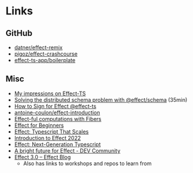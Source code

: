 # Links
## GitHub
- [datner/effect-remix](https://github.com/datner/effect-remix/)
- [pigoz/effect-crashcourse](https://github.com/pigoz/effect-crashcourse)
- [effect-ts-app/boilerplate](https://github.com/effect-ts-app/boilerplate)

## Misc
- [My impressions on Effect-TS](https://dnlytras.com/blog/effect-ts)
- [Solving the distributed schema problem with @effect/schema](https://www.youtube.com/watch?v=o-SvvUA7hik) (35min)
- [How to Sign for Effect @effect-ts](https://www.youtube.com/watch?v=4FZqme-z8SQ)
- [antoine-coulon/effect-introduction](https://github.com/antoine-coulon/effect-introduction)
- [Effect-ful computations with Fibers](https://www.youtube.com/watch?v=uwALExyq4NY&t=505s)
- [Effect for Beginners](https://www.youtube.com/watch?v=fTN8BX5qj6s&t=2s)
- [Effect: Typescript That Scales](https://www.youtube.com/watch?v=4ARWCmnjO0w)
- [Introduction to Effect 2022](https://www.youtube.com/watch?v=zrNr3JVUc8I)
- [Effect: Next-Generation Typescript](https://www.youtube.com/watch?v=SloZE4i4Zfk)
- [A bright future for Effect - DEV Community](https://dev.to/effect/a-bright-future-for-effect-455m)
- [Effect 3.0 – Effect Blog](https://effect.website/blog/effect-3.0)
  - Also has links to workshops and repos to learn from

